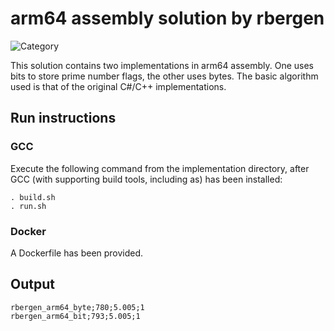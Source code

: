 # arm64 assembly solution by rbergen

![Category](https://img.shields.io/badge/Category-faithful-green)


This solution contains two implementations in arm64 assembly. One uses bits to store prime number flags, the other uses bytes. The basic algorithm used is that of the original C#/C++ implementations.

## Run instructions

### GCC
Execute the following command from the implementation directory, after GCC (with supporting build tools, including as) has been installed:
```
. build.sh
. run.sh
```

### Docker
A Dockerfile has been provided.

## Output
```
rbergen_arm64_byte;780;5.005;1
rbergen_arm64_bit;793;5.005;1
```